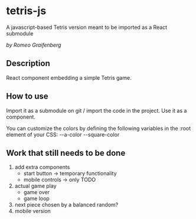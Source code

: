 # tetris-js
A javascript-based Tetris version meant to be imported as a React submodule

_by Romeo Graifenberg_

## Description

React component embedding a simple Tetris game.

## How to use

Import it as a submodule on git / import the code in the project.
Use it as a component.

You can customize the colors by defining the following variables in the :root element of your CSS:
    --a-color
    --square-color

## Work that still needs to be done

1. add extra components
    - start button
        -> temporary functionality
    - mobile controls
        -> only TODO
2. actual game play
    - game over
    - game loop
3. next piece chosen by a balanced random?
4. mobile version
